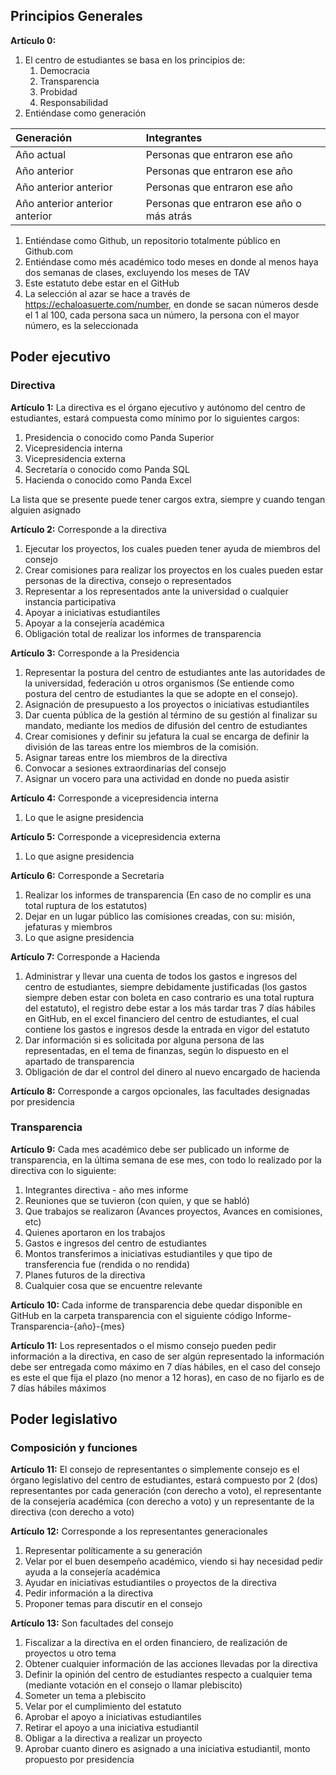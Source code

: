 
## **Principios Generales**
**Artículo 0:**

1. El centro de estudiantes se basa en los principios de:
   1. Democracia
   1. Transparencia
   1. Probidad
   1. Responsabilidad
1. Entiéndase como generación

|Generación|Integrantes |
| :- | :- |
|Año actual|Personas que entraron ese año|
|Año anterior |Personas que entraron ese año|
|Año anterior anterior |Personas que entraron ese año|
|Año anterior anterior anterior |Personas que entraron ese año o más atrás |

1. Entiéndase como Github, un repositorio totalmente público en Github.com
1. Entiéndase como més académico todo meses en donde al menos haya dos semanas de clases, excluyendo los meses de TAV
1. Este estatuto debe estar en el GitHub
1. La selección al azar se hace a través de <https://echaloasuerte.com/number>, en donde se sacan números desde el 1 al 100, cada persona saca un número, la persona con el mayor número, es la seleccionada

##
## Poder ejecutivo
### Directiva
**Artículo 1:** La directiva es el órgano ejecutivo y autónomo del centro de estudiantes, estará compuesta como mínimo por lo siguientes cargos:

1) Presidencia o conocido como Panda Superior
1) Vicepresidencia interna
1) Vicepresidencia externa
1) Secretaría o conocido como Panda SQL
1) Hacienda o conocido como Panda Excel

La lista que se presente puede tener cargos extra, siempre y cuando tengan alguien asignado

**Artículo 2:** Corresponde a la directiva

1) Ejecutar los proyectos, los cuales pueden tener ayuda de miembros del consejo
1) Crear comisiones para realizar los proyectos en los cuales pueden estar personas de la directiva, consejo o representados
1) Representar a los representados ante la universidad o cualquier instancia participativa
1) Apoyar a iniciativas estudiantiles
1) Apoyar a la consejería académica
1) Obligación total de realizar los informes de transparencia


**Artículo 3:** Corresponde a la Presidencia

1) Representar la postura del centro de estudiantes ante las autoridades de la universidad, federación u otros organismos (Se entiende como postura del centro de estudiantes la que se adopte en el consejo).
1) Asignación de presupuesto a los proyectos o iniciativas estudiantiles
1) Dar cuenta pública de la gestión al término de su gestión al finalizar su mandato, mediante los medios de difusión del centro de estudiantes
1) Crear comisiones y definir su jefatura la cual se encarga de definir la división de las tareas entre los miembros de la comisión.
1) Asignar tareas entre los miembros de la directiva
1) Convocar a sesiones extraordinarias del consejo
1) Asignar un vocero para una actividad en donde no pueda asistir

**Artículo 4:** Corresponde a vicepresidencia interna

1) Lo que le asigne presidencia

**Artículo 5:**  Corresponde a vicepresidencia externa

1) Lo que asigne presidencia

**Artículo 6:** Corresponde a Secretaria

1) Realizar los informes de transparencia (En caso de no complir es una total ruptura de los estatutos)
1) Dejar en un lugar público las comisiones creadas, con su: misión, jefaturas y miembros
1) Lo que asigne presidencia

**Artículo 7:** Corresponde a Hacienda

1) Administrar y llevar una cuenta de todos los gastos e ingresos del centro de estudiantes, siempre debidamente justificadas (los gastos siempre deben estar con boleta en caso contrario es una total ruptura del estatuto), el registro debe estar a los más tardar tras 7 días hábiles en GitHub, en el excel financiero del centro de estudiantes, el cual contiene los gastos e ingresos desde la entrada en vigor del estatuto
1) Dar información si es solicitada por alguna persona de las representadas, en el tema de finanzas, según lo dispuesto en el apartado de transparencia 
1) Obligación de dar el control del dinero al nuevo encargado de hacienda

**Artículo 8:** Corresponde a cargos opcionales, las facultades designadas por presidencia

### Transparencia
**Artículo 9:** Cada mes académico debe ser publicado un informe de transparencia, en la última semana de ese mes, con todo lo realizado por la directiva con lo siguiente:

1. Integrantes directiva - año mes informe
1. Reuniones que se tuvieron (con quien, y que se habló)
1. Que trabajos se realizaron (Avances proyectos, Avances en comisiones, etc)
1. Quienes aportaron en los trabajos
1. Gastos e ingresos del centro de estudiantes
1. Montos transferimos a iniciativas estudiantiles y que tipo de transferencia fue (rendida o no rendida)
1. Planes futuros de la directiva
1. Cualquier cosa que se encuentre relevante


**Artículo 10:** Cada informe de transparencia debe quedar disponible en GitHub en la carpeta transparencia con el siguiente código Informe-Transparencia-{año}-{mes}  

**Artículo 11:** Los representados o el mismo consejo pueden pedir información a la directiva, en caso de ser algún representado la información debe ser entregada como máximo en 7 días hábiles, en el caso del consejo es este el que fija el plazo (no menor a 12 horas), en caso de no fijarlo es de 7 días hábiles máximos

## Poder legislativo
### Composición y funciones
**Artículo 11:** El consejo de representantes o simplemente consejo es el órgano legislativo del centro de estudiantes, estará compuesto por 2 (dos) representantes por cada generación (con derecho a voto), el representante de la consejería académica (con derecho a voto) y un representante de la directiva (con derecho a voto)

**Artículo 12:** Corresponde a los representantes generacionales

1) Representar políticamente a su generación
1) Velar por el buen desempeño académico, viendo si hay necesidad pedir ayuda a la consejería académica
1) Ayudar en iniciativas estudiantiles o proyectos de la directiva
1) Pedir información a la directiva
1) Proponer temas para discutir en el consejo

**Artículo 13:** Son facultades del consejo 

1) Fiscalizar a la directiva en el orden financiero, de realización de proyectos u otro tema
1) Obtener cualquier información de las acciones llevadas por la directiva
1) Definir la opinión del centro de estudiantes respecto a cualquier tema (mediante votación en el consejo o llamar plebiscito)
1) Someter un tema a plebiscito
1) Velar por el cumplimiento del estatuto
1) Aprobar el apoyo a iniciativas estudiantiles
1) Retirar el apoyo a una iniciativa estudiantil
1) Obligar a la directiva a realizar un proyecto
1) Aprobar cuanto dinero es asignado a una iniciativa estudiantil, monto propuesto por presidencia
